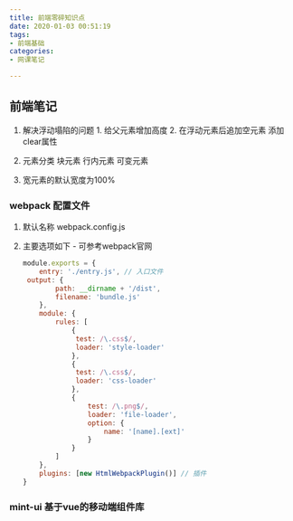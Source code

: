```yaml
---
title: 前端零碎知识点
date: 2020-01-03 00:51:19
tags:
- 前端基础
categories:
- 网课笔记

---
```




## 前端笔记

1. 解决浮动塌陷的问题  1. 给父元素增加高度 2. 在浮动元素后追加空元素 添加 clear属性

2. 元素分类  块元素 行内元素 可变元素

3. 宽元素的默认宽度为100%

   

### webpack 配置文件

1. 默认名称 webpack.config.js

2. 主要选项如下   - 可参考webpack官网

   ```javascript
   module.exports = {
       entry: './entry.js', // 入口文件
   	output: {
           path: __dirname + '/dist',
           filename: 'bundle.js'
       },
       module: {
           rules: [
               {
               	test: /\.css$/,
               	loader: 'style-loader'    
               },
               {
               	test: /\.css$/,
               	loader: 'css-loader'    
               },
               {
                   test: /\.png$/,
                   loader: 'file-loader',
                   option: {
                       name: '[name].[ext]'
                   }
               }
           ]
       },
       plugins: [new HtmlWebpackPlugin()] // 插件
   }
   ```

   



### mint-ui 基于vue的移动端组件库  




